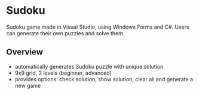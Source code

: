 # Sudoku
Sudoku game made in Visual Studio, using Windows Forms and C#. Users can generate their own puzzles and solve them. 
## Overview

* automatically generates Sudoku puzzle with unique solution
* 9x9 grid, 2 levels (beginner, advanced) 
* provides options: check solution, show solution, clear all and generate a new game



